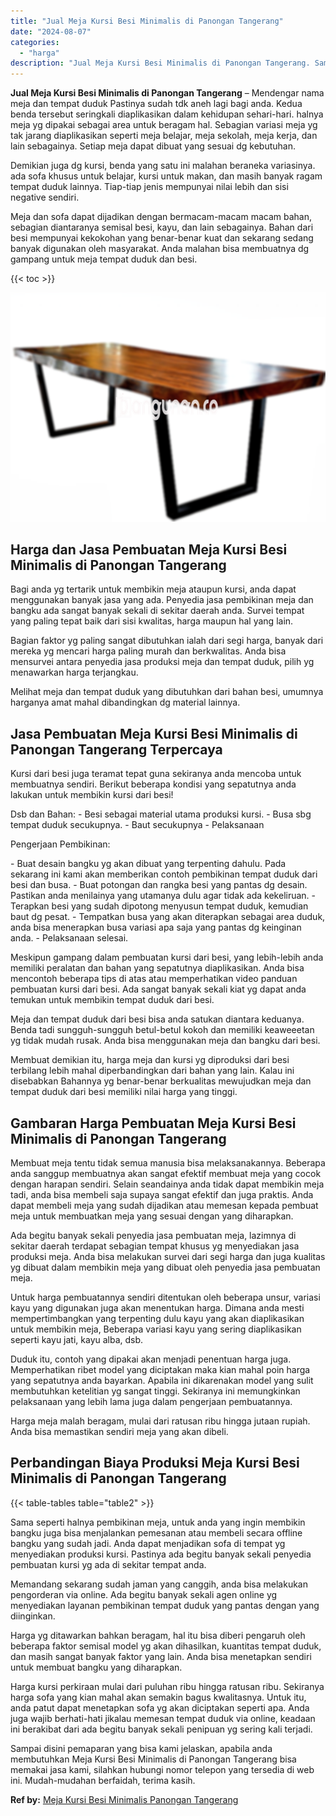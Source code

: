 ```yaml
---
title: "Jual Meja Kursi Besi Minimalis di Panongan Tangerang"
date: "2024-08-07"
categories: 
  - "harga"
description: "Jual Meja Kursi Besi Minimalis di Panongan Tangerang. Sampai disini pemaparan yang bisa kami jelaskan, apabila anda membutuhkan Meja Kursi Besi Minimalis di..."
---
```


**Jual Meja Kursi Besi Minimalis di Panongan Tangerang** – Mendengar nama meja dan tempat duduk Pastinya sudah tdk aneh lagi bagi anda. Kedua benda tersebut seringkali diaplikasikan dalam kehidupan sehari-hari. halnya meja yg dipakai sebagai area untuk beragam hal. Sebagian variasi meja yg tak jarang diaplikasikan seperti meja belajar, meja sekolah, meja kerja, dan lain sebagainya. Setiap meja dapat dibuat yang sesuai dg kebutuhan.

Demikian juga dg kursi, benda yang satu ini malahan beraneka variasinya. ada sofa khusus untuk belajar, kursi untuk makan, dan masih banyak ragam tempat duduk lainnya. Tiap-tiap jenis mempunyai nilai lebih dan sisi negative sendiri.

Meja dan sofa dapat dijadikan dengan bermacam-macam macam bahan, sebagian diantaranya semisal besi, kayu, dan lain sebagainya. Bahan dari besi mempunyai kekokohan yang benar-benar kuat dan sekarang sedang banyak digunakan oleh masyarakat. Anda malahan bisa membuatnya dg gampang untuk meja tempat duduk dan besi.

{{< toc >}}

![Jual Meja Kursi Besi Minimalis di Panongan Tangerang](/images/jual-meja-besi-murah23.png)

## Harga dan Jasa Pembuatan Meja Kursi Besi Minimalis di Panongan Tangerang

Bagi anda yg tertarik untuk membikin meja ataupun kursi, anda dapat menggunakan banyak jasa yang ada. Penyedia jasa pembikinan meja dan bangku ada sangat banyak sekali di sekitar daerah anda. Survei tempat yang paling tepat baik dari sisi kwalitas, harga maupun hal yang lain.

Bagian faktor yg paling sangat dibutuhkan ialah dari segi harga, banyak dari mereka yg mencari harga paling murah dan berkwalitas. Anda bisa mensurvei antara penyedia jasa produksi meja dan tempat duduk, pilih yg menawarkan harga terjangkau.

Melihat meja dan tempat duduk yang dibutuhkan dari bahan besi, umumnya harganya amat mahal dibandingkan dg material lainnya.

## Jasa Pembuatan Meja Kursi Besi Minimalis di Panongan Tangerang Terpercaya

Kursi dari besi juga teramat tepat guna sekiranya anda mencoba untuk membuatnya sendiri. Berikut beberapa kondisi yang sepatutnya anda lakukan untuk membikin kursi dari besi!

Dsb dan Bahan: - Besi sebagai material utama produksi kursi. - Busa sbg tempat duduk secukupnya. - Baut secukupnya - Pelaksanaan

Pengerjaan Pembikinan:

\- Buat desain bangku yg akan dibuat yang terpenting dahulu. Pada sekarang ini kami akan memberikan contoh pembikinan tempat duduk dari besi dan busa. - Buat potongan dan rangka besi yang pantas dg desain. Pastikan anda menilainya yang utamanya dulu agar tidak ada kekeliruan. - Terapkan besi yang sudah dipotong menyusun tempat duduk, kemudian baut dg pesat. - Tempatkan busa yang akan diterapkan sebagai area duduk, anda bisa menerapkan busa variasi apa saja yang pantas dg keinginan anda. - Pelaksanaan selesai.

Meskipun gampang dalam pembuatan kursi dari besi, yang lebih-lebih anda memiliki peralatan dan bahan yang sepatutnya diaplikasikan. Anda bisa mencontoh beberapa tips di atas atau memperhatikan video panduan pembuatan kursi dari besi. Ada sangat banyak sekali kiat yg dapat anda temukan untuk membikin tempat duduk dari besi.

Meja dan tempat duduk dari besi bisa anda satukan diantara keduanya. Benda tadi sungguh-sungguh betul-betul kokoh dan memiliki keaweeetan yg tidak mudah rusak. Anda bisa menggunakan meja dan bangku dari besi.

Membuat demikian itu, harga meja dan kursi yg diproduksi dari besi terbilang lebih mahal diperbandingkan dari bahan yang lain. Kalau ini disebabkan Bahannya yg benar-benar berkualitas mewujudkan meja dan tempat duduk dari besi memiliki nilai harga yang tinggi.

## Gambaran Harga Pembuatan Meja Kursi Besi Minimalis di Panongan Tangerang

Membuat meja tentu tidak semua manusia bisa melaksanakannya. Beberapa anda sanggup membuatnya akan sangat efektif membuat meja yang cocok dengan harapan sendiri. Selain seandainya anda tidak dapat membikin meja tadi, anda bisa membeli saja supaya sangat efektif dan juga praktis. Anda dapat membeli meja yang sudah dijadikan atau memesan kepada pembuat meja untuk membuatkan meja yang sesuai dengan yang diharapkan.

Ada begitu banyak sekali penyedia jasa pembuatan meja, lazimnya di sekitar daerah terdapat sebagian tempat khusus yg menyediakan jasa produksi meja. Anda bisa melakukan survei dari segi harga dan juga kualitas yg dibuat dalam membikin meja yang dibuat oleh penyedia jasa pembuatan meja.

Untuk harga pembuatannya sendiri ditentukan oleh beberapa unsur, variasi kayu yang digunakan juga akan menentukan harga. Dimana anda mesti mempertimbangkan yang terpenting dulu kayu yang akan diaplikasikan untuk membikin meja, Beberapa variasi kayu yang sering diaplikasikan seperti kayu jati, kayu alba, dsb.

Duduk itu, contoh yang dipakai akan menjadi penentuan harga juga. Memperhatikan ribet model yang diciptakan maka kian mahal poin harga yang sepatutnya anda bayarkan. Apabila ini dikarenakan model yang sulit membutuhkan ketelitian yg sangat tinggi. Sekiranya ini memungkinkan pelaksanaan yang lebih lama juga dalam pengerjaan pembuatannya.

Harga meja malah beragam, mulai dari ratusan ribu hingga jutaan rupiah. Anda bisa memastikan sendiri meja yang akan dibeli.

## Perbandingan Biaya Produksi Meja Kursi Besi Minimalis di Panongan Tangerang

{{< table-tables table="table2" >}}

Sama seperti halnya pembikinan meja, untuk anda yang ingin membikin bangku juga bisa menjalankan pemesanan atau membeli secara offline bangku yang sudah jadi. Anda dapat menjadikan sofa di tempat yg menyediakan produksi kursi. Pastinya ada begitu banyak sekali penyedia pembuatan kursi yg ada di sekitar tempat anda.

Memandang sekarang sudah jaman yang canggih, anda bisa melakukan pengorderan via online. Ada begitu banyak sekali agen online yg menyediakan layanan pembikinan tempat duduk yang pantas dengan yang diinginkan.

Harga yg ditawarkan bahkan beragam, hal itu bisa diberi pengaruh oleh beberapa faktor semisal model yg akan dihasilkan, kuantitas tempat duduk, dan masih sangat banyak faktor yang lain. Anda bisa menetapkan sendiri untuk membuat bangku yang diharapkan.

Harga kursi perkiraan mulai dari puluhan ribu hingga ratusan ribu. Sekiranya harga sofa yang kian mahal akan semakin bagus kwalitasnya. Untuk itu, anda patut dapat menetapkan sofa yg akan diciptakan seperti apa. Anda juga wajib berhati-hati jikalau memesan tempat duduk via online, keadaan ini berakibat dari ada begitu banyak sekali penipuan yg sering kali terjadi.

Sampai disini pemaparan yang bisa kami jelaskan, apabila anda membutuhkan Meja Kursi Besi Minimalis di Panongan Tangerang bisa memakai jasa kami, silahkan hubungi nomor telepon yang tersedia di web ini. Mudah-mudahan berfaidah, terima kasih.

**Ref by:** [Meja Kursi Besi Minimalis Panongan Tangerang](https://id.wikipedia.org/wiki/Meja)
